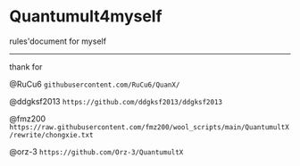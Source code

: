 # Quantumult4myself
rules'document for myself

---
thank for

@RuCu6 `githubusercontent.com/RuCu6/QuanX/`

@ddgksf2013 `https://github.com/ddgksf2013/ddgksf2013`

@fmz200 `https://raw.githubusercontent.com/fmz200/wool_scripts/main/QuantumultX/rewrite/chongxie.txt`

@orz-3 `https://github.com/Orz-3/QuantumultX`
